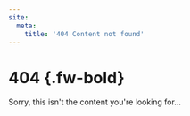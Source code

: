 ```yaml
---
site:
  meta:
    title: '404 Content not found'
---
```


# 404 {.fw-bold}

Sorry, this isn't the content you're looking for...
